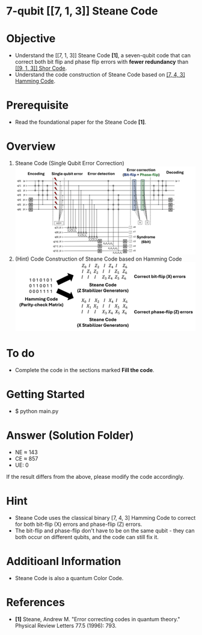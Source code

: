 # 7-qubit [[7, 1, 3]] Steane Code

# Objective
- Understand the [[7, 1, 3]] Steane Code **[1]**, a seven-qubit code that can correct both bit flip and phase flip errors with **fewer redundancy** than [[[9, 1, 3]] Shor Code](https://github.com/dongwhee-kim/QEC_Exercise/tree/main/002_Shor_Code).
- Understand the code construction of Steane Code based on [[7, 4, 3] Hamming Code](https://github.com/dongwhee-kim/ECC-exercise/tree/main/01_Basic/01_7_4_Hamming_code).

# Prerequisite
- Read the foundational paper for the Steane Code **[1]**.

# Overview
1) Steane Code (Single Qubit Error Correction)
![Overview_Steane_Code](images/Overview_Steane_Code.png)
2) (Hint) Code Construction of Steane Code based on Hamming Code
![Hamming_Steane](images/Hamming_Steane.png)

# To do
- Complete the code in the sections marked **Fill the code**.

# Getting Started
- $ python main.py

# Answer (Solution Folder)
- NE ≈ 143
- CE ≈ 857
- UE: 0

If the result differs from the above, please modify the code accordingly.

# Hint
- Steane Code uses the classical binary [7, 4, 3] Hamming Code to correct for both bit-flip (X) errors and phase-flip (Z) errors.
- The bit-flip and phase-flip don't have to be on the same qubit - they can both occur on different qubits, and the code can still fix it.

# Additioanl Information
- Steane Code is also a quantum Color Code.

# References
- **[1]** Steane, Andrew M. "Error correcting codes in quantum theory." Physical Review Letters 77.5 (1996): 793.

